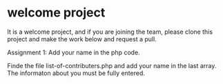 # welcome project
It is a welcome project, and if you are joining the team, please clone this project and make the work below and request a pull. 

Assignment 1: Add your name in the php code.

Finde the file list-of-contributers.php and add your name in the last array. The informaton about you must be fully entered. 




